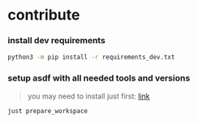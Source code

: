 # contribute

### install dev requirements

```sh
python3 -m pip install -r requirements_dev.txt
```

### setup asdf with all needed tools and versions

> you may need to install just first: [link](https://github.com/casey/just)

```sh
just prepare_workspace
```

